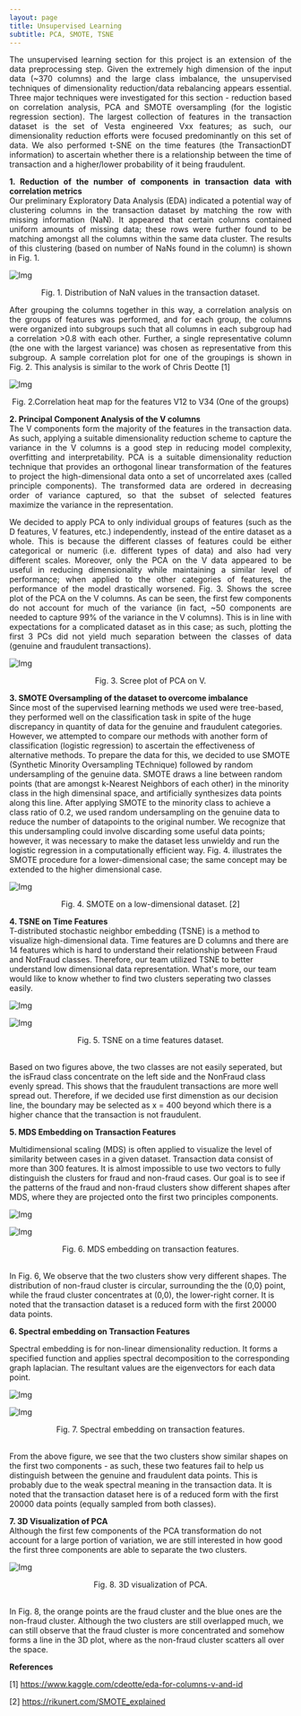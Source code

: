 ```yaml
---
layout: page
title: Unsupervised Learning
subtitle: PCA, SMOTE, TSNE
---
```


<p style="text-align: justify;">
The unsupervised learning section for this project is an extension of the data preprocessing step. Given the extremely high dimension of the input data (~370 columns) and the large class imbalance, the unsupervised techniques of dimensionality reduction/data rebalancing appears essential. Three major techniques were investigated for this section - reduction based on correlation analysis, PCA and SMOTE oversampling (for the logistic regression section). The largest collection of features in the transaction dataset is the set of Vesta engineered Vxx features; as such, our dimensionality reduction efforts were focused predominantly on this set of data. We also performed t-SNE on the time features (the TransactionDT information) to ascertain whether there is a relationship between the time of transaction and a higher/lower probability of it being fraudulent.
</p>

<p style="text-align: justify;">
  <b>1. Reduction of the number of components in transaction data with correlation metrics</b>
  <br>
Our preliminary Exploratory Data Analysis (EDA) indicated a potential way of clustering columns in the transaction dataset by matching the row with missing information (NaN). It appeared that certain columns contained uniform amounts of missing data; these rows were further found to be matching amongst all the columns within the same data cluster. The results of this clustering (based on number of NaNs found in the column) is shown in Fig. 1.
</p>

![Img](/assets/img/piechart_V_corr_red.JPG)

<center>
Fig. 1. Distribution of NaN values in the transaction dataset.
</center>

<p style="text-align: justify;">
  After grouping the columns together in this way, a correlation analysis on the groups of features was performed, and for each group, the columns were organized into subgroups such that all columns in each subgroup had a correlation >0.8 with each other. Further, a single representative column (the one with the largest variance) was chosen as representative from this subgroup. A sample correlation plot for one of the groupings is shown in Fig. 2. This analysis is similar to the work of Chris Deotte [1] 
</p>

![Img](/assets/img/V12-V34_sample_corrplot.jpg)

<center>
Fig. 2.Correlation heat map for the features V12 to V34 (One of the groups)
</center>

<p style="text-align: justify;">
<b>2. Principal Component Analysis of the V columns</b>
  <br>
  The V components form the majority of the features in the transaction data. As such, applying a suitable dimensionality reduction scheme to capture the variance in the V columns is a good step in reducing model complexity, overfitting and interpretability. PCA is a suitable dimensionality reduction technique that provides an orthogonal linear transformation of the features to project the high-dimensional data onto a set of uncorrelated axes (called principle components). The transformed data are ordered in decreasing order of variance captured, so that the subset of selected features maximize the variance in the representation. 
  </p>
<p style="text-align: justify;">
  We decided to apply PCA to only individual groups of features (such as the D features, V features, etc.) independently, instead of the entire dataset as a whole. This is because the different classes of features could be either categorical or numeric (i.e. different types of data) and also had very different scales. Moreover, only the PCA on the V data appeared to be useful in reducing dimensionality while maintaining a similar level of performance; when applied to the other categories of features, the performance of the model drastically worsened. Fig. 3. Shows the scree plot of the PCA on the V columns. As can be seen, the first few components do not account for much of the variance (in fact, ~50 components are needed to capture 99% of the variance in the V columns). This is in line with expectations for a complicated dataset as in this case; as such, plotting the first 3 PCs did not yield much separation between the classes of data (genuine and fraudulent transactions).
</p>

![Img](/assets/img/V_pca.jpg)

<center>
Fig. 3. Scree plot of PCA on V.
</center>

<p style="text-align: justify;">

<b>3. SMOTE Oversampling of the dataset to overcome imbalance</b>
<br>
Since most of the supervised learning methods we used were tree-based, they performed well on the classification task in spite of the huge discrepancy in quantity of data for the genuine and fraudulent categories. However, we attempted to compare our methods with another form of classification (logistic regression) to ascertain the effectiveness of alternative methods. To prepare the data for this, we decided to use SMOTE (Synthetic Minority Oversampling TEchnique) followed by random undersampling of the genuine data. SMOTE draws a line between random points (that are amongst k-Nearest Neighbors of each other) in the minority class in the high dimensinal space, and artificially synthesizes data points along this line. After applying SMOTE to the minority class to achieve a class ratio of 0.2, we used random undersampling on the genuine data to reduce the number of datapoints to the original number. We recognize that this undersampling could involve discarding some useful data points; however, it was necessary to make the dataset less unwieldy and run the logistic regression in a computationally efficient way. Fig. 4. illustrates the SMOTE procedure for a lower-dimensional case; the same concept may be extended to the higher dimensional case.
</p>

![Img](/assets/img/SMOTE_sample.jpg)

<center>
Fig. 4. SMOTE on a low-dimensional dataset. [2]
</center>

<b>4. TSNE on Time Features</b>
<br>
T-distributed stochastic neighbor embedding (TSNE) is a method to visualize high-dimensional data. Time features are D columns and there are 14 features which is hard to understand their relationship between Fraud and NotFraud classes. Therefore, our team utilized TSNE to better understand low dimensional data representation. What's more, our team would like to know whether to find two clusters seperating two classes easily.
</p>

![Img](/assets/img/TSNENotFraud.png)

![Img](/assets/img/TsneIsFraud.png)

<center>
Fig. 5. TSNE on a time features dataset. 
</center>

<br>
<p>
Based on two figures above, the two classes are not easily seperated, but the isFraud class concentrate on the left side and the NonFraud class evenly spread. This shows that the fraudulent transactions are more well spread out. Therefore, if we decided use first dimenstion as our decision line, the boundary may be selected as x = 400 beyond which there is a higher chance that the transaction is not fraudulent.
</p>

<b>5. MDS Embedding on Transaction Features</b>
<br>
<p>
Multidimensional scaling (MDS) is often applied to visualize the level of similarity between cases in a given dataset. Transaction data consist of more than 300 features. It is almost impossible to use two vectors to fully distinguish the clusters for fraud and non-fraud cases. Our goal is to see if the patterns of the fraud and non-fraud clusters show different shapes after MDS, where they are projected onto the first two principles components.
</p>

![Img](/assets/img/MDS_notfraud.png)

![Img](/assets/img/MDS_fraud.png)

<center>
Fig. 6. MDS embedding on transaction features. 
</center>

<br>
<p>
In Fig. 6, We observe that the two clusters show very different shapes. The distribution of non-fraud cluster is circular, surrounding the the (0,0} point, while the fraud cluster concentrates at (0,0), the lower-right corner. It is noted that the transaction dataset is a reduced form with the first 20000 data points.
</p>

<b>6. Spectral embedding on Transaction Features </b>
<br>
<p>
Spectral embedding is for non-linear dimensionality reduction. It forms a specified function and applies spectral decomposition to the corresponding graph laplacian. The resultant values are the eigenvectors for each data point.
</p>

![Img](/assets/img/spectral_embedding_notfraud.png)

![Img](/assets/img/spectral_embedding_fraud.png)

<center>
Fig. 7. Spectral embedding on transaction features. 
</center>

<br>
<p>
From the above figure, we see that the two clusters show similar shapes on the first two components - as such, these two features fail to help us distinguish between the genuine and fraudulent data points. This is probably due to the weak spectral meaning in the transaction data. It is noted that the transaction dataset here is of a reduced form with the first 20000 data points (equally sampled from both classes).
</p>

<b>7. 3D Visualization of PCA </b>
<br>
Although the first few components of the PCA transformation do not account for a large portion of variation, we are still interested in how good the first three components are able to separate the two clusters.
</p>

![Img](/assets/img/3D_PCA.png)

<center>
Fig. 8. 3D visualization of PCA. 
</center>

<br>
<p>
In Fig. 8, the orange points are the fraud cluster and the blue ones are the non-fraud cluster. Although the two clusters are still overlapped much, we can still observe that the fraud cluster is more concentrated and somehow forms a line in the 3D plot, where as the non-fraud cluster scatters all over the space.
</p>

<b>References</b>
<br>

[1] https://www.kaggle.com/cdeotte/eda-for-columns-v-and-id

[2] https://rikunert.com/SMOTE_explained

